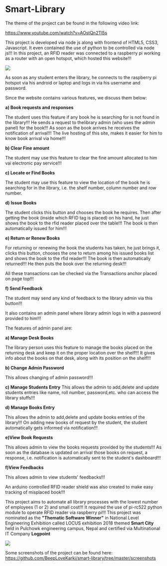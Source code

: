 # Smart-Library

The theme of the project can be found in the following video link:

https://www.youtube.com/watch?v=AOstQn2Tl5s

This project is developed via node js along with frontend of HTML5, CSS3, Javascript. It even contained the use of python to be controlled via node js!!! In this project, an RFID reader was connected to a raspberry pi working as a router with an open hotspot, which hosted this website!!!

<img src="https://images-na.ssl-images-amazon.com/images/I/61AjLsi7sDL._SX355_.jpg"/>


As soon as any student enters the library, he connects to the raspberry pi hotspot via his android or laptop and logs in via his username and password. 


Since the website contains various features, we discuss them below:

<b>a) Book requests and responses</b>

The student uses this feature if any book he is searching for is not found in the library!!! He sends a request to thelibrary admin (who uses the admin panel) for the book!!! As soon as the book arrives he receives the notification of arrival!!! The live hosting of this site, makes it easier for him to know book arrival via home!!!



<b>b) Clear Fine amount</b>

The student may use this feature to clear the fine amount allocated to him vai electronic pay service!!!


<b>c) Locate or Find Books</b>

The student may use this feature to view the location of the book he is searching for in the library, i.e. the shelf number, column number and row number.

<b>d) Issue Books</b>

The student clicks this button and chooses the book he requires. Then after getting the book (inside which RFID tag is placed) on his hand, he just shows the book to the rfid reader placed over the table!!! The book is then automatically issued for him!!!

<b>e) Return or Renew Books</b>

For returning or renewing the book the students has taken, he just brings it, clicks this button, chooses the one to return among his issued books list and shows the book to the rfid reader!!! The book is then automatically returned!!!
He then puts the book over the returning desk!!!


All these transactions can be checked via the Transactions anchor placed on page top!!!


<b>f) Send Feedback</b>

The student may send any kind of feedback to the library admin via this button!!!



It also contains an admin panel where library admin logs in with a password provided to him!!!


The features of admin panel are:

<b>a) Manage Desk Books</b>

The library person uses this feature to manage the books placed on the returning desk and keep it on the proper location over the shelf!!! It gives info about the books on that desk, along with its position on the shelf!!! 

<b>b) Change Admin Password</b>

This allows changing of admin password!!!


<b>c) Manage Students Entry</b>
This allows the admin to add,delete and update students entries like name, roll number, password,etc. who can access the library stuffs!!!

<b>d) Manage Books Entry</b>

This allows the admin to add,delete and update books entries of the library!!! On adding new books of request by the student, the student automatically gets informed via notification!!!

<b>e)View Book Requests</b>

This allows admin to view the books requests provided by the students!!! As soon as the database is updated on arrival those books on request, a response, i.e. notification is automatically sent to the student's dashboard!!!

<b>f)View Feedbacks</b>

This allows admin to view students' feedbacks!!!

An arduino controlled RFID reader shield was also created to make easy tracking of misplaced book!!!

This project aims to automate all library processes with the lowest number of employees (1 or 2) and small cost!!! It required the use of pi-rc522 python module to operate RFID reader via raspberry pi!!! This project was nominated as the <b>"Thematic Software Winner"</b> in National Level Engineering Exhibition called LOCUS exhibition 2018 themed <b>Smart City</b> held in Pulchowk engineering campus, Nepal and certified via Multinational IT Company <b>Logpoint</b>

<img src="https://github.com/BeepLoveKarki/smart-library/blob/master/winner.jpg"/>

Some screenshots of the project can be found here: https://github.com/BeepLoveKarki/smart-library/tree/master/screenshots
